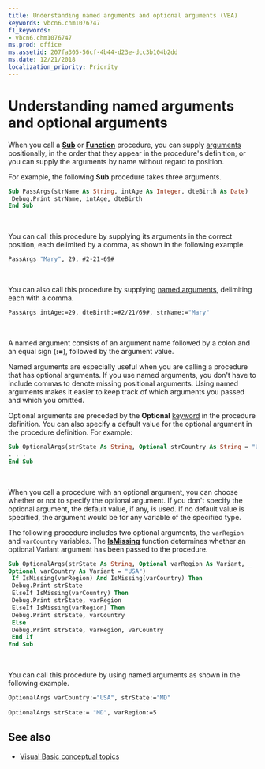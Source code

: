 ```yaml
---
title: Understanding named arguments and optional arguments (VBA)
keywords: vbcn6.chm1076747
f1_keywords:
- vbcn6.chm1076747
ms.prod: office
ms.assetid: 207fa305-56cf-4b44-d23e-dcc3b104b2dd
ms.date: 12/21/2018
localization_priority: Priority
---
```



# Understanding named arguments and optional arguments

When you call a **[Sub](../../reference/user-interface-help/sub-statement.md)** or **[Function](../../reference/user-interface-help/function-statement.md)** procedure, you can supply [arguments](../../Glossary/vbe-glossary.md#argument) positionally, in the order that they appear in the procedure's definition, or you can supply the arguments by name without regard to position.

For example, the following **Sub** procedure takes three arguments.

```vb
Sub PassArgs(strName As String, intAge As Integer, dteBirth As Date) 
 Debug.Print strName, intAge, dteBirth 
End Sub
```

<br/>

You can call this procedure by supplying its arguments in the correct position, each delimited by a comma, as shown in the following example.

```vb
PassArgs "Mary", 29, #2-21-69# 

```

<br/>

You can also call this procedure by supplying [named arguments](../../Glossary/vbe-glossary.md#named-argument), delimiting each with a comma.

```vb
PassArgs intAge:=29, dteBirth:=#2/21/69#, strName:="Mary" 

```

<br/>

A named argument consists of an argument name followed by a colon and an equal sign (**:=**), followed by the argument value.

Named arguments are especially useful when you are calling a procedure that has optional arguments. If you use named arguments, you don't have to include commas to denote missing positional arguments. Using named arguments makes it easier to keep track of which arguments you passed and which you omitted.

Optional arguments are preceded by the **Optional** [keyword](../../Glossary/vbe-glossary.md#keyword) in the procedure definition. You can also specify a default value for the optional argument in the procedure definition. For example:

```vb
Sub OptionalArgs(strState As String, Optional strCountry As String = "USA") 
. . . 
End Sub
```

<br/>

When you call a procedure with an optional argument, you can choose whether or not to specify the optional argument. If you don't specify the optional argument, the default value, if any, is used. If no default value is specified, the argument would be for any variable of the specified type.

The following procedure includes two optional arguments, the  `varRegion` and `varCountry` variables. The **[IsMissing](../../reference/user-interface-help/ismissing-function.md)** function determines whether an optional Variant argument has been passed to the procedure.

```vb
Sub OptionalArgs(strState As String, Optional varRegion As Variant, _ 
Optional varCountry As Variant = "USA") 
 If IsMissing(varRegion) And IsMissing(varCountry) Then 
 Debug.Print strState 
 ElseIf IsMissing(varCountry) Then 
 Debug.Print strState, varRegion 
 ElseIf IsMissing(varRegion) Then 
 Debug.Print strState, varCountry 
 Else 
 Debug.Print strState, varRegion, varCountry 
 End If 
End Sub
```

<br/>

You can call this procedure by using named arguments as shown in the following example.

```vb
OptionalArgs varCountry:="USA", strState:="MD" 
 
OptionalArgs strState:= "MD", varRegion:=5 

```

## See also

- [Visual Basic conceptual topics](../../reference/user-interface-help/visual-basic-conceptual-topics.md)
